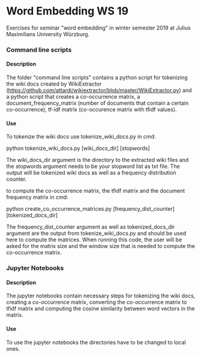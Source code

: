 # Word Embedding WS 19


Exercises for seminar "word embedding" in winter semester 2019 at Julius Maximilians University Würzburg.

### Command line scripts

#### Description

The folder "command line scripts" contains a python script for tokenizing the wiki docs created by WikiExtractor (https://github.com/attardi/wikiextractor/blob/master/WikiExtractor.py) and a python script that creates a co-occurrence matrix, 
a document_frequency_matrix (number of documents that contain a certain co-occurrence), tf-idf matrix (co-occurence matrix with tfidf values).

#### Use

To tokenize the wiki docs use tokenize_wiki_docs.py in cmd:

python tokenize_wiki_docs.py [wiki_docs_dir] [stopwords]

The wiki_docs_dir argument is the directory to the extracted wiki files and the stopwords argument needs to be your stopword list as txt file. The output will be tokenized wiki docs as well as a frequency distribution counter.


to compute the co-occurrence matrix, the tfidf matrix and the document frequency matrix in cmd:

python create_co_occurrence_matrices.py [frequency_dist_counter] [tokenized_docs_dir]

The frequency_dist_counter argument as well as tokenized_docs_dir argument are the output from tokenize_wiki_docs.py and should be used here to compute the matrices. When running this code, the user will be asked for the matrix size and the window size that is needed to compute the co-occurrence matrix. 

### Jupyter Notebooks

#### Description

The jupyter notebooks contain necessary steps for tokenizing the wiki docs, creating a co-occurrence matrix, converting the co-occurrence matrix to tfidf matrix and computing the cosine similarity between word vectors in the matrix. 

#### Use

To use the jupyter notebooks the directories have to be changed to local ones.
